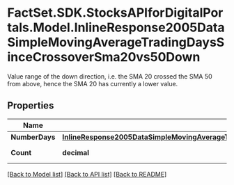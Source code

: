 # FactSet.SDK.StocksAPIforDigitalPortals.Model.InlineResponse2005DataSimpleMovingAverageTradingDaysSinceCrossoverSma20vs50Down
Value range of the down direction, i.e. the SMA 20 crossed the SMA 50 from above, hence the SMA 20 has currently a lower value.

## Properties

Name | Type | Description | Notes
------------ | ------------- | ------------- | -------------
**NumberDays** | [**InlineResponse2005DataSimpleMovingAverageTradingDaysSinceCrossoverSma20vs50UpNumberDays**](InlineResponse2005DataSimpleMovingAverageTradingDaysSinceCrossoverSma20vs50UpNumberDays.md) |  | [optional] 
**Count** | **decimal** | Number of notations. | [optional] 

[[Back to Model list]](../README.md#documentation-for-models) [[Back to API list]](../README.md#documentation-for-api-endpoints) [[Back to README]](../README.md)

